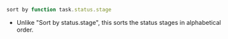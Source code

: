 <!-- placeholder to force blank line before included text -->


```javascript
sort by function task.status.stage
```

- Unlike "Sort by status.stage", this sorts the status stages in alphabetical order.


<!-- placeholder to force blank line after included text -->
